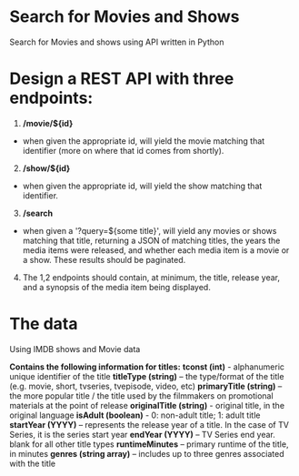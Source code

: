 # Search for Movies and Shows
Search for Movies and shows using API written in Python

# Design a REST API with three endpoints:

1. **/movie/${id}**
  - when given the appropriate id, will yield the movie matching that identifier (more on where that id comes from shortly).
2. **/show/${id}** 
  - when given the appropriate id, will yield the show matching that identifier.
3. **/search** 
  - when given a '?query=${some title}', will yield any movies or shows matching that title, returning a JSON of matching titles, the years the media items were released, and whether each media item is a movie or a show. These results should be paginated.
4. The 1,2 endpoints should contain, at minimum, the title, release year, and a synopsis of the media item being displayed.

# The data
Using IMDB shows and Movie data 
 
**Contains the following information for titles:**
**tconst (int)** - alphanumeric unique identifier of the title
**titleType (string)** – the type/format of the title (e.g. movie, short, tvseries, tvepisode, video, etc)
**primaryTitle (string)** – the more popular title / the title used by the filmmakers on promotional materials at the point of release
**originalTitle (string)** - original title, in the original language
**isAdult (boolean)** - 0: non-adult title; 1: adult title
**startYear (YYYY)** – represents the release year of a title. In the case of TV Series, it is the series start year
**endYear (YYYY)** – TV Series end year. blank for all other title types
**runtimeMinutes** – primary runtime of the title, in minutes
**genres (string array)** – includes up to three genres associated with the title
